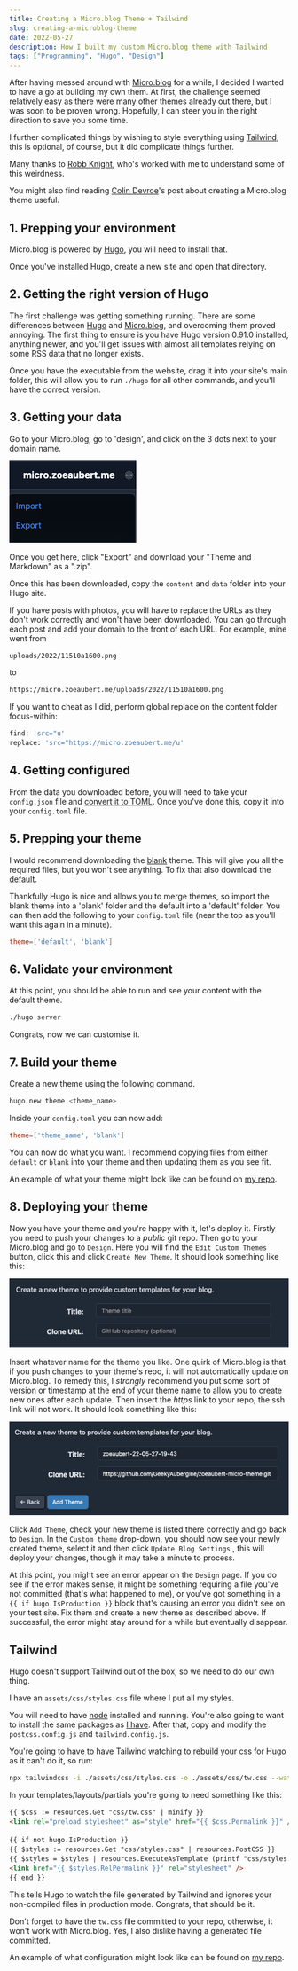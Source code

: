 ```yaml
---
title: Creating a Micro.blog Theme + Tailwind
slug: creating-a-microblog-theme
date: 2022-05-27
description: How I built my custom Micro.blog theme with Tailwind
tags: ["Programming", "Hugo", "Design"]
---
```


After having messed around with [Micro.blog](https://micro.blog) for a while, I decided I wanted to have a go at building my own them. At first, the challenge seemed relatively easy as there were many other themes already out there, but I was soon to be proven wrong. Hopefully, I can steer you in the right direction to save you some time.

I further complicated things by wishing to style everything using [Tailwind](https://tailwindcss.com/), this is optional, of course, but it did complicate things further.

Many thanks to [Robb Knight](https://rknight.me), who's worked with me to understand some of this weirdness.

You might also find reading [Colin Devroe](https://cdevroe.com/2021/03/29/notes-mb-themes/)'s post about creating a Micro.blog theme useful.

## 1. Prepping your environment

Micro.blog is powered by [Hugo](https://gohugo.io/), you will need to install that.

Once you've installed Hugo, create a new site and open that directory.

## 2. Getting the right version of Hugo

The first challenge was getting something running. There are some differences between [Hugo](https://gohugo.io/) and [Micro.blog](https://micro.blog), and overcoming them proved annoying. The first thing to ensure is you have Hugo version 0.91.0 installed, anything newer, and you'll get issues with almost all templates relying on some RSS data that no longer exists.

Once you have the executable from the website, drag it into your site's main folder, this will allow you to run `./hugo` for all other commands, and you'll have the correct version.

## 3. Getting your data

Go to your Micro.blog, go to 'design', and click on the 3 dots next to your domain name.

![Micro.blog UI showing where to find the Export button](../images/2022-05-26-18-18-37.png)

Once you get here, click "Export" and download your "Theme and Markdown" as a ".zip".

Once this has been downloaded, copy the `content` and `data` folder into your Hugo site.

If you have posts with photos, you will have to replace the URLs as they don't work correctly and won't have been downloaded. You can go through each post and add your domain to the front of each URL. For example, mine went from 

```bash
uploads/2022/11510a1600.png
```

to


```bash
https://micro.zoeaubert.me/uploads/2022/11510a1600.png
```

If you want to cheat as I did, perform global replace on the content folder focus-within:

```bash
find: 'src="u'
replace: 'src="https://micro.zoeaubert.me/u'
```

## 4. Getting configured

From the data you downloaded before, you will need to take your `config.json` file and [convert it to TOML](https://www.convertsimple.com/convert-json-to-toml/). Once you've done this, copy it into your `config.toml` file.

## 5. Prepping your theme

I would recommend downloading the [blank](https://github.com/microdotblog/theme-blank) theme. This will give you all the required files, but you won't see anything. To fix that also download the [default](https://github.com/microdotblog/theme-default).

Thankfully Hugo is nice and allows you to merge themes, so import the blank theme into a 'blank' folder and the default into a 'default' folder. You can then add the following to your `config.toml` file (near the top as you'll want this again in a minute).

```toml
theme=['default', 'blank']
```

## 6. Validate your environment

At this point, you should be able to run and see your content with the default theme.

```bash
./hugo server
```

Congrats, now we can customise it.

## 7. Build your theme

Create a new theme using the following command.

```bash
hugo new theme <theme_name>
``` 

Inside your `config.toml` you can now add:

```toml
theme=['theme_name', 'blank']
``` 

You can now do what you want. I recommend copying files from either `default` or `blank` into your theme and then updating them as you see fit. 

An example of what your theme might look like can be found on [my repo](https://github.com/GeekyAubergine/zoeaubert-micro-theme).

## 8. Deploying your theme

Now you have your theme and you're happy with it, let's deploy it. Firstly you need to push your changes to a *public* git repo. Then go to your Micro.blog and go to `Design`. Here you will find the `Edit Custom Themes` button, click this and click `Create New Theme`. It should look something like this:

![Micro.blog UI showing the create theme screen](../images/2022-05-27-19-40-24.png)

Insert whatever name for the theme you like. One quirk of Micro.blog is that if you push changes to your theme's repo, it will not automatically update on Micro.blog. To remedy this, I _strongly_ recommend you put some sort of version or timestamp at the end of your theme name to allow you to create new ones after each update. Then insert the _https_ link to your repo, the ssh link will not work. It should look something like this:

![Micro.blog UI showing a filled in create theme screen](../images/2022-05-27-19-43-32.png)

Click `Add Theme`, check your new theme is listed there correctly and go back to `Design`. In the `Custom theme` drop-down, you should now see your newly created theme, select it and then click `Update Blog Settings` , this will deploy your changes, though it may take a minute to process.

At this point, you might see an error appear on the `Design` page. If you do see if the error makes sense, it might be something requiring a file you've not committed (that's what happened to me), or you've got something in a `{{ if hugo.IsProduction }}` block that's causing an error you didn't see on your test site. Fix them and create a new theme as described above. If successful, the error might stay around for a while but eventually disappear. 


## Tailwind

Hugo doesn't support Tailwind out of the box, so we need to do our own thing. 

I have an `assets/css/styles.css` file where I put all my styles.

You will need to have [node](https://nodejs.org/en/) installed and running. You're also going to want to install the same packages as [I have](https://github.com/GeekyAubergine/zoeaubert-micro-theme). After that, copy and modify the `postcss.config.js` and `tailwind.config.js`.

You're going to have to have Tailwind watching to rebuild your css for Hugo as it can't do it, so run: 

```bash
npx tailwindcss -i ./assets/css/styles.css -o ./assets/css/tw.css --watch --minify
```

In your templates/layouts/partials you're going to need something like this:
```html
{{ $css := resources.Get "css/tw.css" | minify }}
<link rel="preload stylesheet" as="style" href="{{ $css.Permalink }}" />

{{ if not hugo.IsProduction }} 
{{ $styles := resources.Get "css/styles.css" | resources.PostCSS }} 
{{ $styles = $styles | resources.ExecuteAsTemplate (printf "css/styles.dev.%v.css" now.UnixMilli) . }}
<link href="{{ $styles.RelPermalink }}" rel="stylesheet" />
{{ end }}

```

This tells Hugo to watch the file generated by Tailwind and ignores your non-compiled files in production mode. Congrats, that should be it. 

Don't forget to have the `tw.css` file committed to your repo, otherwise, it won't work with Micro.blog. Yes, I also dislike having a generated file committed.

An example of what configuration might look like can be found on [my repo](https://github.com/GeekyAubergine/zoeaubert-micro-theme).